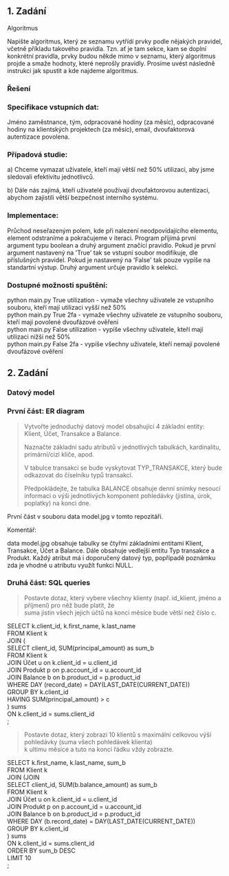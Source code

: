 ## 1. Zadání
Algoritmus

Napište algoritmus, který ze seznamu vytřídí prvky podle nějakých pravidel,
včetně příkladu takového pravidla. Tzn. ať je tam sekce, kam se doplní konkrétní pravidla,
prvky budou někde mimo v seznamu, který algoritmus projde a smaže hodnoty, které neprošly pravidly.
Prosíme uvést následně instrukci jak spustit a kde najdeme algoritmus.

### Řešení

### Specifikace vstupních dat:

Jméno zaměstnance, tým, odpracované hodiny (za měsíc), odpracované hodiny na klientských projektech (za měsíc), email,
dvoufaktorová autentizace povolena.

### Případová studie:

a) Chceme vymazat uživatele, kteří mají větší než 50% utilizaci, aby jsme sledovali efektivitu jednotlivců.

b) Dále nás zajímá, kteří uživatelé používají dvoufaktorovou autentizaci, abychom zajistili větší bezpečnost interního systému.

### Implementace:

Průchod neseřazeným polem, kde při nalezení neodpovídajícího elementu, element odstraníme a pokračujeme v iteraci. Program příjímá první
argument typu boolean a druhý argument značící pravidlo. Pokud je první argument nastavený na 'True' tak se vstupní soubor modifikuje,
dle příslušných pravidel. Pokud je nastavený na 'False' tak pouze vypíše na standartní výstup. Druhý argument určuje pravidlo k selekci.

### Dostupné možnosti spuštění:

python main.py True utilization - vymaže všechny uživatele ze vstupního souboru, kteří mají utilizaci vyšší než 50%\
python main.py True 2fa - vymaže všechny uživatele ze vstupního souboru, kteří mají povolené dvoufázové ověření\
python main.py False utilization - vypíše všechny uživatele, kteří mají utilizaci nižší než 50%\
python main.py False 2fa - vypíše všechny uživatele, kteří nemají povolené dvoufázové ověření


## 2. Zadání

### Datový model

### První část: ER diagram

> Vytvořte jednoduchý datový model obsahující 4 základní entity: Klient, Účet, Transakce a Balance.
>
> Naznačte základní sadu atributů v jednotlivých tabulkách, kardinalitu, primární/cizí klíče, apod.
>
> V tabulce transakcí se bude vyskytovat TYP_TRANSAKCE, který bude odkazovat do číselníku typů transakcí.
>
> Předpokládejte, že tabulka BALANCE obsahuje denní snímky nesoucí informaci o výši jednotlivých komponent pohledávky (jistina, úrok, poplatky) na konci dne.

První část v souboru data model.jpg v tomto repozitáři.

Komentář:

data model.jpg obsahuje tabulky se čtyřmi základními entitami Klient, Transakce, Účet a Balance. Dále obsahuje vedlejší entitu Typ transakce a Produkt. Každý atribut má i doporučený datový typ, popřípadě poznámku zda je vhodné u atributu využít funkci NULL.

### Druhá část: SQL queries

> Postavte dotaz, který vybere všechny klienty (např. id_klient, jméno a příjmení) pro něž bude platit, že\
> suma jistin všech jejich účtů na konci měsíce bude větší než číslo c.

SELECT k.client_id, k.first_name, k.last_name\
FROM Klient k\
JOIN (\
  SELECT client_id, SUM(principal_amount) as sum_b\
  FROM Klient k\
  JOIN Účet u on k.client_id = u.client_id\
  JOIN Produkt p on p.account_id = u.account_id\
  JOIN Balance b on b.product_id = p.product_id\
  WHERE DAY (record_date) = DAY(LAST_DATE(CURRENT_DATE))\
  GROUP BY k.client_id\
  HAVING SUM(principal_amount) > c\
) sums\
ON k.client_id = sums.client_id\
;

> Postavte dotaz, který zobrazí 10 klientů s maximální celkovou výší pohledávky (suma všech pohledávek klienta)\
> k ultimu měsíce a tuto na konci řádku vždy zobrazte.

SELECT k.first_name, k.last_name, sum_b\
FROM Klient k\
JOIN (JOIN\
  SELECT client_id, SUM(b.balance_amount) as sum_b\
  FROM Klient k\
  JOIN Účet u on k.client_id = u.client_id\
  JOIN Produkt p on p.account_id = u.account_id\
  JOIN Balance b on b.product_id = p.product_id\
  WHERE DAY (b.record_date) = DAY(LAST_DATE(CURRENT_DATE))\
  GROUP BY k.client_id\
) sums\
ON k.client_id = sums.client_id\
ORDER BY sum_b DESC\
LIMIT 10\
;
